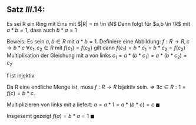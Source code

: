 ## Satz $III.14$:
Es sei R ein Ring mit Eins mit $|R| = m \in \N$ 
Dann folgt für $a,b \in \R$ mit $a * b = 1$, dass auch $b * a = 1$ 

Beweis:
Es sein $a,b \in R$ mit $a * b = 1$.
Definiere eine Abbildung:
$f: R \to R, c \to b * c$ 
$\forall c_1,c_2 \in R$ mit $f(c_1) = f(c_2)$ gilt dann 
$f(c_1) = b * c_1 = b * c_2 = f(c_2)$ 
Multiplikation der Gleichung mit a von links
$c_1 = a* (b * c_1) = a* (b*c_2) = c_2$ 

f ist injektiv

Da R eine endliche Menge ist, muss $f: R \to R$ bijektiv sein.
$\Rightarrow$ $\exists c \in R: 1 = f(c) = b * c$.

Multiplizieren von links mit a liefert: $a = a * 1 = a* (b * c) = c$ 
$\blacksquare$ 

Insgesamt gezeigt $f(a) = b * a = 1$ 
$\blacksquare$ 